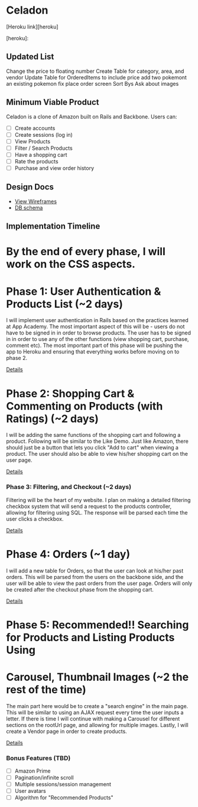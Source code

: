 # Celadon

[Heroku link][heroku]

[heroku]:

## Updated List
Change the price to floating number
Create Table for category, area, and vendor
Update Table for OrderedItems to include price
add two pokemont an existing pokemon
fix place order screen
Sort Bys
Ask about images


## Minimum Viable Product
Celadon is a clone of Amazon built on Rails and Backbone. Users can:

- [ ] Create accounts
- [ ] Create sessions (log in)
- [ ] View Products
- [ ] Filter / Search Products
- [ ] Have a shopping cart
- [ ] Rate the products
- [ ] Purchase and view order history

## Design Docs
* [View Wireframes][views]
* [DB schema][schema]

[views]: ./docs/views.md
[schema]: ./docs/schema.md

## Implementation Timeline
# By the end of every phase, I will work on the CSS aspects.

# Phase 1: User Authentication & Products List (~2 days)
I will implement user authentication in Rails based on the practices learned at
App Academy. The most important aspect of this will be - users do not have to be signed in in order to browse products. The user has to be signed in in order to use any of the other functions (view shopping cart, purchase, comment etc). The most important part of this phase will be pushing the app to Heroku and
ensuring that everything works before moving on to phase 2.

[Details][phase-one]

# Phase 2: Shopping Cart & Commenting on Products (with Ratings) (~2 days)
I will be adding the same functions of the shopping cart and following a
product. Following will be similar to the Like Demo. Just like Amazon, there
should just be a button that lets you click "Add to cart" when viewing a
product. The user should also be able to view his/her shopping cart on the user
page.

[Details][phase-two]

### Phase 3: Filtering, and Checkout  (~2 days)
Filtering will be the heart of my website. I plan on making a detailed filtering
checkbox system that will send a request to the products controller, allowing
for filtering using SQL. The response will be parsed each time the user clicks
a checkbox.

[Details][phase-three]

# Phase 4: Orders (~1 day)
I will add a new table for Orders, so that the user can look at his/her past
orders. This will be parsed from the users on the backbone side, and the user
will be able to view the past orders from the user page. Orders will only be
created after the checkout phase from the shopping cart.

[Details][phase-four]

# Phase 5: Recommended!! Searching for Products and Listing Products Using
# Carousel, Thumbnail Images (~2 the rest of the time)
The main part here would be to create a "search engine" in the main page. This
will be similar to using an AJAX request every time the user inputs a letter.
If there is time I will continue with making a Carousel for different sections
on the rootUrl page, and allowing for multiple images. Lastly, I will create
a Vendor page in order to create products.

[Details][phase-five]

### Bonus Features (TBD)
- [ ] Amazon Prime
- [ ] Pagination/infinite scroll
- [ ] Multiple sessions/session management
- [ ] User avatars
- [ ] Algorithm for "Recommended Products"

[phase-one]: ./docs/phases/phase1.md
[phase-two]: ./docs/phases/phase2.md
[phase-three]: ./docs/phases/phase3.md
[phase-four]: ./docs/phases/phase4.md
[phase-five]: ./docs/phases/phase5.md
